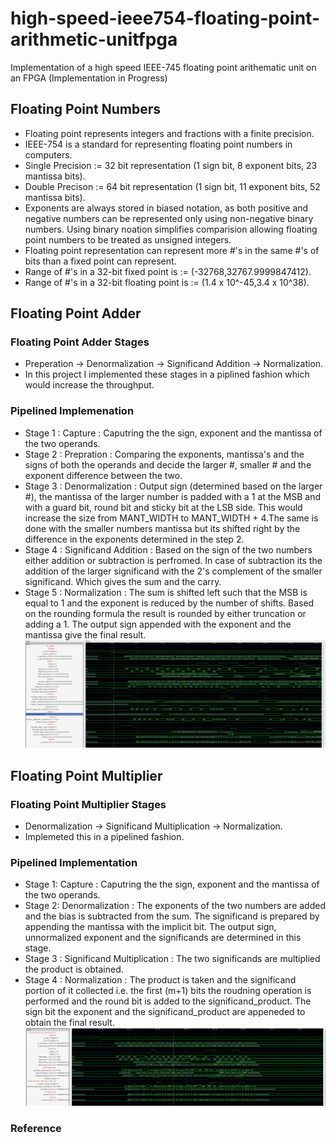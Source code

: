 # high-speed-ieee754-floating-point-arithmetic-unitfpga
Implementation of a high speed IEEE-745 floating point arithematic unit on an FPGA (Implementation in Progress)

## Floating Point Numbers 
- Floating point represents integers and fractions with a finite precision.
- IEEE-754 is a standard for representing floating point numbers in computers. 
- Single Precision := 32 bit representation (1 sign bit, 8 exponent bits, 23 mantissa bits).
- Double Precison  := 64 bit representation (1 sign bit, 11 exponent bits, 52 mantissa bits).
- Exponents are always stored in biased notation, as both positive and negative numbers can be represented only using non-negative binary numbers. Using binary noation simplifies comparision allowing floating point numbers to be treated as unsigned integers.
- Floating point representation can represent more #'s in the same #'s of bits than a fixed point can represent.
- Range of #'s in a 32-bit fixed point is := (-32768,32767.9999847412).
- Range of #'s in a 32-bit floating point is := (1.4 x 10^-45,3.4 x 10^38).
## Floating Point Adder
### Floating Point Adder Stages
- Preperation -> Denormalization -> Significand Addition -> Normalization.
- In this project I implemented these stages in a piplined fashion which would increase the throughput.
### Pipelined Implemenation 
- Stage 1 : Capture : Caputring the the sign, exponent and the mantissa of the two operands.
- Stage 2 : Prepration : Comparing the exponents, mantissa's and the signs of both the operands and decide the larger #, smaller # and the exponent difference between the two.
- Stage 3 : Denormalization : Output sign (determined based on the larger #), the mantissa of the larger number is padded with a 1 at the MSB and with a guard bit, round bit and sticky bit at the LSB side. This would increase the size from MANT_WIDTH  to MANT_WIDTH + 4.The same is done with the smaller numbers mantissa but its shifted right by the difference in the exponents determined in the step 2. 
- Stage 4 : Significand Addition : Based on the sign of the two numbers either addition or subtraction is perfromed. In case of subtraction its the addition of the larger significand with the 2's complement of the smaller significand. Which gives the sum and the carry.
- Stage 5 : Normalization : The sum is shifted left such that the MSB is equal to 1 and the exponent is reduced by the number of shifts. Based on the rounding formula the result is rounded by either truncation or adding a 1. The output sign appended with the exponent and the mantissa give the final result.
![Pipelined FPU Adder](image-1.png)
## Floating Point Multiplier 
### Floating Point Multiplier Stages 
- Denormalization -> Significand Multiplication -> Normalization.
- Implemeted this in a pipelined fashion.
### Pipelined Implementation 
- Stage 1: Capture : Caputring the the sign, exponent and the mantissa of the two operands.
- Stage 2: Denormalization : The exponents of the two numbers are added and the bias is subtracted from the sum. The significand is prepared by appending the mantissa with the implicit bit. The output sign, unnormalized exponent and the significands are determined in this stage.
- Stage 3 : Significand Multiplication : The two significands are multiplied the product is obtained.
- Stage 4 : Normalization : The product is taken and the significand portion of it collected i.e. the first (m+1) bits the roudning operation is performed and the round bit is added to the significand_product. The sign bit the exponent and the significand_product are appeneded to obtain the final result.
![[Piplined FPU Multiplier]](image.png)
### Reference 
